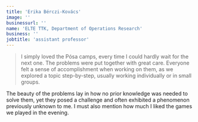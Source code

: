 ```yaml
---
title: 'Erika Bérczi-Kovács'
image: ''
businessurl: ''
name: 'ELTE TTK, Department of Operations Research'
business: ''
jobtitle: 'assistant professor'
---
```


> I simply loved the Pósa camps, every time I could hardly wait for the next one. The problems were put together with great care. Everyone felt a sense of accomplishment when working on them, as we explored a topic step-by-step, usually working individually or in small groups.

The beauty of the problems lay in how no prior knowledge was needed to solve them, yet they posed a challenge and often exhibited a phenomenon previously unknown to me. I must also mention how much I liked the games we played in the evening.
